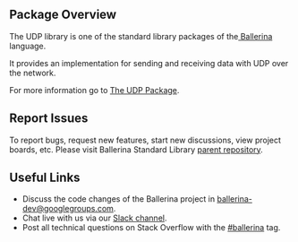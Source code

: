 ## Package Overview

The UDP library is one of the standard library packages of the<a target="_blank" href="https://ballerina.io/"> Ballerina</a> language.

It provides an implementation for sending and receiving data with UDP over the network.

For more information go to [The UDP Package](https://docs.central.ballerina.io/ballerina/udp/latest).

## Report Issues

To report bugs, request new features, start new discussions, view project boards, etc. Please visit Ballerina Standard Library [parent repository](https://github.com/ballerina-platform/ballerina-standard-library).

## Useful Links

* Discuss the code changes of the Ballerina project in [ballerina-dev@googlegroups.com](mailto:ballerina-dev@googlegroups.com).
* Chat live with us via our [Slack channel](https://ballerina.io/community/slack/).
* Post all technical questions on Stack Overflow with the [#ballerina](https://stackoverflow.com/questions/tagged/ballerina) tag.
